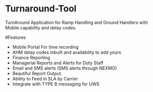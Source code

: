 # Turnaround-Tool
TurnAround Application for Ramp Handling and Ground Handlers with Mobile capability and delay codes.


#Features

- Mobile Portal For time recording
- AHM delay codes inbuilt and availability to add yours
- Finance Reporting 
- Managerial Reports and Alerts for Duty Staff
- Email and SMS alerts (SMS alerts through NEXMO)
- Beautiful Report Output.
- Ability to Feed in SLA by Carrier
- Integrate with TYPE B messaging for UWS
